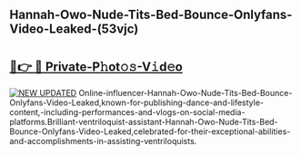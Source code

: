 ## Hannah-Owo-Nude-Tits-Bed-Bounce-Onlyfans-Video-Leaked-(53vjc)


# <h2><a href="https://mediaupload.pro?-19M">🔗👉 🔴 Private-P𝚑ot𝚘𝚜-V𝚒d𝚎o</a></h2>

[![NEW UPDATED](https://i.imgur.com/0qMVB7G.gif)](https://mediaupload.pro?-19M)
Online-influencer-Hannah-Owo-Nude-Tits-Bed-Bounce-Onlyfans-Video-Leaked,known-for-publishing-dance-and-lifestyle-content,-including-performances-and-vlogs-on-social-media-platforms.Brilliant-ventriloquist-assistant-Hannah-Owo-Nude-Tits-Bed-Bounce-Onlyfans-Video-Leaked,celebrated-for-their-exceptional-abilities-and-accomplishments-in-assisting-ventriloquists.  